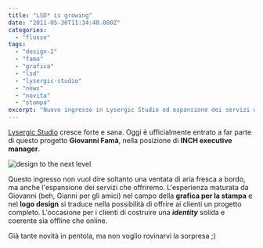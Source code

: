 ```yaml
---
title: "LSD* is growing"
date: "2011-05-30T11:34:48.000Z"
categories: 
  - "flusso"
tags: 
  - "design-2"
  - "fama"
  - "grafica"
  - "lsd"
  - "lysergic-studio"
  - "news"
  - "novita"
  - "stampa"
excerpt: "Nuovo ingresso in Lysergic Studio ed espansione dei servizi offerti ai clienti. Robe fresche per chi pensa futuristico."
---
```


[Lysergic Studio](http://lysergicstudio.com "LSD lysergic studio deleo") cresce forte e sana. Oggi è ufficialmente entrato a far parte di questo progetto **Giovanni Famà**, nella posizione di **INCH executive manager**.

![](https://enricodeleo.s3.eu-south-1.amazonaws.com/uploads/2011/05/slide2-565x216.png" "design to the next level")

Questo ingresso non vuol dire soltanto una ventata di aria fresca a bordo, ma anche l'espansione dei servizi che offriremo. L'esperienza maturata da Giovanni (beh, Gianni per gli amici) nel campo della **grafica per la stampa** e nel **logo design** si traduce nella possibilità di offrire ai clienti un progetto completo. L'occasione per i clienti di costruire una _**identity**_ solida e coerente sia offline che online.

Già tante novità in pentola, ma non voglio rovinarvi la sorpresa ;)
